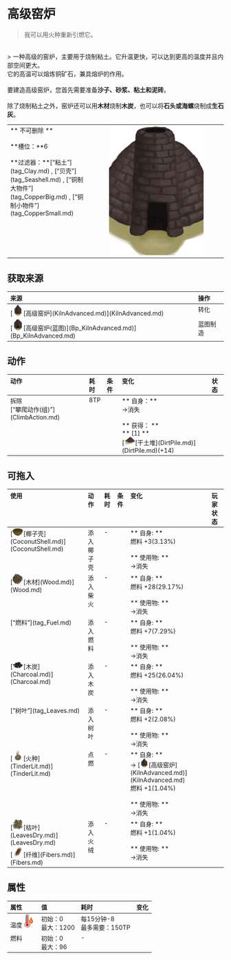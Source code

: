 # 高级窑炉  
> 我可以用火种重新引燃它。  
<br>  
> 一种高级的窑炉，主要用于烧制粘土。它升温更快，可以达到更高的温度并且内部空间更大。<br>它的高温可以熔炼铜矿石，兼具熔炉的作用。<br><br>要建造高级窑炉，您首先需要准备<b>沙子、砂浆、粘土和泥砖</b>。<br><br>除了烧制粘土之外，窑炉还可以用<b>木材</b>烧制<b>木炭</b>，也可以将<b>石头或海螺</b>烧制成<b>生石灰</b>。  
  
<table class="table table-bordered" data-toggle="table" ><tbody><tr ><td  style="width:80%;text-align:left;vertical-align:top;"  >** 不可删除 **<br><br>**槽位：**6<br><br>**过滤器：**[“粘土”](tag_Clay.md) , [“贝壳”](tag_Seashell.md) , [“铜制大物件”](tag_CopperBig.md) , [“铜制小物件”](tag_CopperSmall.md)</td><td  style="width:20%;text-align:left;vertical-align:top;"  ><div style="width:300px;display:inline-block;text-align:center"><img decoding="async" src="../wiki/Sprite/AdvancedKiln.png" href="a.md" style="max-width:300px;max-height:300px;"></div></td></tr></tbody></tbody></table>  
  
## 获取来源  
<table class="table table-bordered" data-toggle="table" ><thead><tr ><th  style="text-align:left;vertical-align:top;"  >来源</th><th  style="text-align:left;vertical-align:top;"  >操作</th></tr></thead><tr ><td  style="text-align:left;vertical-align:top;"  >[<div style="width:25px;display:inline-block;text-align:center"><img decoding="async" src="../wiki/Sprite/AdvancedKilnLit.png" href="a.md" style="max-width:25px;max-height:25px;"></div>[高级窑炉](KilnAdvanced.md)](KilnAdvanced.md)</td><td  style="text-align:left;vertical-align:top;"  >转化</td></tr><tr ><td  style="text-align:left;vertical-align:top;"  >[<div style="width:25px;display:inline-block;text-align:center"><img decoding="async" src="../wiki/Sprite/AdvancedKiln.png" href="a.md" style="max-width:25px;max-height:25px;"></div>[高级窑炉(蓝图)](Bp_KilnAdvanced.md)](Bp_KilnAdvanced.md)</td><td  style="text-align:left;vertical-align:top;"  >蓝图制造</td></tr></tbody></table>  
  
## 动作  
<table class="table table-bordered" data-toggle="table" ><thead><tr ><th  style="text-align:left;vertical-align:top;"  >动作</th><th  style="text-align:left;vertical-align:top;"  >耗时</th><th  style="text-align:left;vertical-align:top;"  data-sortable="true"  >条件</th><th  style="text-align:left;vertical-align:top;"  >变化</th><th  style="text-align:left;vertical-align:top;"  data-sortable="true"  >状态</th></tr></thead><tr ><td  style="text-align:left;vertical-align:top;"  >拆除<br>[“攀爬动作(组)”](ClimbAction.md)</td><td  style="text-align:left;vertical-align:top;"  ><font data-toggle="tooltip" data-placement="top" title="2小时">8TP</font></td><td  style="text-align:left;vertical-align:top;"  ></td><td  style="text-align:left;vertical-align:top;"  >** 自身：**<br>→消失<br><br>** 获得： **<br>** [1]  **<br>  [<div style="width:25px;display:inline-block;text-align:center"><img decoding="async" src="../wiki/Sprite/DirtPile.png" href="a.md" style="max-width:25px;max-height:25px;"></div>[干土堆](DirtPile.md)](DirtPile.md)(+14)<br></td><td  style="text-align:left;vertical-align:top;"  ></td></tr></tbody></table>  
  
## 可拖入  
<table class="table table-bordered" data-toggle="table" ><thead><tr ><th  style="text-align:left;vertical-align:top;"  >使用</th><th  style="text-align:left;vertical-align:top;"  >动作</th><th  style="text-align:left;vertical-align:top;"  data-sortable="true"  >耗时</th><th  style="text-align:left;vertical-align:top;"  data-sortable="true"  >条件</th><th  style="text-align:left;vertical-align:top;"  >变化</th><th  style="text-align:left;vertical-align:top;"  data-sortable="true"  >玩家状态</th></tr></thead><tr ><td  style="text-align:left;vertical-align:top;"  >[<div style="width:25px;display:inline-block;text-align:center"><img decoding="async" src="../wiki/Sprite/CoconutShell.png" href="a.md" style="max-width:25px;max-height:25px;"></div>[椰子壳](CoconutShell.md)](CoconutShell.md)</td><td  style="text-align:left;vertical-align:top;"  >添入椰子壳<br></td><td  style="text-align:left;vertical-align:top;"  >-</td><td  style="text-align:left;vertical-align:top;"  ></td><td  style="text-align:left;vertical-align:top;"  >** 自身: **<br>燃料  +3(3.13%)<br><br>** 使用物: **<br>→消失</td><td  style="text-align:left;vertical-align:top;"  ></td></tr><tr ><td  style="text-align:left;vertical-align:top;"  >[<div style="width:25px;display:inline-block;text-align:center"><img decoding="async" src="../wiki/Sprite/Firewood.png" href="a.md" style="max-width:25px;max-height:25px;"></div>[木材](Wood.md)](Wood.md)</td><td  style="text-align:left;vertical-align:top;"  >添入柴火<br></td><td  style="text-align:left;vertical-align:top;"  >-</td><td  style="text-align:left;vertical-align:top;"  ></td><td  style="text-align:left;vertical-align:top;"  >** 自身: **<br>燃料  +28(29.17%)<br><br>** 使用物: **<br>→消失</td><td  style="text-align:left;vertical-align:top;"  ></td></tr><tr ><td  style="text-align:left;vertical-align:top;"  >[“燃料”](tag_Fuel.md)</td><td  style="text-align:left;vertical-align:top;"  >添入燃料<br></td><td  style="text-align:left;vertical-align:top;"  >-</td><td  style="text-align:left;vertical-align:top;"  ></td><td  style="text-align:left;vertical-align:top;"  >** 自身: **<br>燃料  +7(7.29%)<br><br>** 使用物: **<br>→消失</td><td  style="text-align:left;vertical-align:top;"  ></td></tr><tr ><td  style="text-align:left;vertical-align:top;"  >[<div style="width:25px;display:inline-block;text-align:center"><img decoding="async" src="../wiki/Sprite/Charcoal.png" href="a.md" style="max-width:25px;max-height:25px;"></div>[木炭](Charcoal.md)](Charcoal.md)</td><td  style="text-align:left;vertical-align:top;"  >添入木炭<br></td><td  style="text-align:left;vertical-align:top;"  >-</td><td  style="text-align:left;vertical-align:top;"  ></td><td  style="text-align:left;vertical-align:top;"  >** 自身: **<br>燃料  +25(26.04%)<br><br>** 使用物: **<br>→消失</td><td  style="text-align:left;vertical-align:top;"  ></td></tr><tr ><td  style="text-align:left;vertical-align:top;"  >[“树叶”](tag_Leaves.md)</td><td  style="text-align:left;vertical-align:top;"  >添入树叶<br></td><td  style="text-align:left;vertical-align:top;"  >-</td><td  style="text-align:left;vertical-align:top;"  ></td><td  style="text-align:left;vertical-align:top;"  >** 自身: **<br>燃料  +2(2.08%)<br><br>** 使用物: **<br>→消失</td><td  style="text-align:left;vertical-align:top;"  ></td></tr><tr ><td  style="text-align:left;vertical-align:top;"  >[<div style="width:25px;display:inline-block;text-align:center"><img decoding="async" src="../wiki/Sprite/TinderLit.png" href="a.md" style="max-width:25px;max-height:25px;"></div>[火种](TinderLit.md)](TinderLit.md)</td><td  style="text-align:left;vertical-align:top;"  >点燃<br></td><td  style="text-align:left;vertical-align:top;"  >-</td><td  style="text-align:left;vertical-align:top;"  ></td><td  style="text-align:left;vertical-align:top;"  >** 自身: **<br>→ [<div style="width:20px;display:inline-block;text-align:center"><img decoding="async" src="../wiki/Sprite/AdvancedKilnLit.png" href="a.md" style="max-width:20px;max-height:20px;"></div>[高级窑炉](KilnAdvanced.md)](KilnAdvanced.md)<br>燃料  +1(1.04%)<br><br>** 使用物: **<br>→消失</td><td  style="text-align:left;vertical-align:top;"  ></td></tr><tr ><td  style="text-align:left;vertical-align:top;"  >[<div style="width:25px;display:inline-block;text-align:center"><img decoding="async" src="../wiki/Sprite/Tinder.png" href="a.md" style="max-width:25px;max-height:25px;"></div>[枯叶](LeavesDry.md)](LeavesDry.md)<br>[<div style="width:25px;display:inline-block;text-align:center"><img decoding="async" src="../wiki/Sprite/FiberBark.png" href="a.md" style="max-width:25px;max-height:25px;"></div>[纤维](Fibers.md)](Fibers.md)</td><td  style="text-align:left;vertical-align:top;"  >添入火绒<br></td><td  style="text-align:left;vertical-align:top;"  >-</td><td  style="text-align:left;vertical-align:top;"  ></td><td  style="text-align:left;vertical-align:top;"  >** 自身: **<br>燃料  +1(1.04%)<br><br>** 使用物: **<br>→消失</td><td  style="text-align:left;vertical-align:top;"  ></td></tr></tbody></table>  
  
## 属性   
<table class="table table-bordered" data-toggle="table" ><thead><tr ><th  style="text-align:left;vertical-align:top;"  >属性</th><th  style="text-align:left;vertical-align:top;"  >值</th><th  style="text-align:left;vertical-align:top;"  >耗时</th><th  style="text-align:left;vertical-align:top;"  data-sortable="true"  >变化</th></tr></thead><tr ><td  style="text-align:left;vertical-align:top;"  >温度<div style="width:30px;display:inline-block;text-align:center"><img decoding="async" src="../wiki/Sprite/Hot.png" href="a.md" style="max-width:30px;max-height:30px;"></div></td><td  style="text-align:left;vertical-align:top;"  >初始：0<br>最大：1200</td><td  style="text-align:left;vertical-align:top;"  >每15分钟-8<br>最多需要：<font data-toggle="tooltip" data-placement="top" title="1天13小时30分">150TP</font></td><td  style="text-align:left;vertical-align:top;"  ></td></tr><tr ><td  style="text-align:left;vertical-align:top;"  >燃料</td><td  style="text-align:left;vertical-align:top;"  >初始：0<br>最大：96</td><td  style="text-align:left;vertical-align:top;"  >-</td><td  style="text-align:left;vertical-align:top;"  ></td></tr></tbody></table>  
  


<script>document.title="高级窑炉 - 卡牌生存百科 Card Survival Wiki";</script>